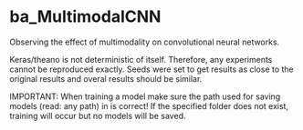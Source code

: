 # ba_MultimodalCNN
Observing the effect of multimodality on convolutional neural networks.

Keras/theano is not deterministic of itself. Therefore, any experiments cannot be reproduced exactly. Seeds were set to get results as close to the original results and overal results should be similar. 

IMPORTANT: When training a model make sure the path used for saving models (read: any path) in is correct! If the specified folder does not exist, training will occur but no models will be saved.
